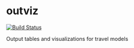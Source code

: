 # outviz
[![Build Status](https://travis-ci.org/pbsag/outviz.svg?branch=master)](https://travis-ci.org/pbsag/outviz)

Output tables and visualizations for travel models
